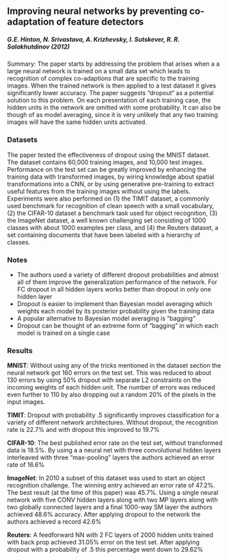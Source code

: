 ## Improving neural networks by preventing co-adaptation of feature detectors

##### **G.E. Hinton, N. Srivastava, A. Krizhevsky, I. Sutskever, R. R. Salakhutdinov (2012)**

Summary: The paper starts by addressing the problem that arises when a a large neural network is trained on a small data set which leads to recognition of complex co-adaptions that are specific to the training images.  When the trained network is then applied to a test dataset it gives significantly lower accuracy.  The paper suggests “dropout“ as a potential solution to this problem.  On each presentation of each training case, the hidden units in the network are omitted with some probability.  It can also be though of as model averaging, since it is very unlikely that any two training images will have the same hidden units activated.  

### Datasets 
The paper tested the effectiveness of dropout using the MNIST dataset.  The dataset contains 60,000 training images, and 10,000 test images.  Performance on the test set can be greatly improved by enhancing the training data with transformed images, by wiring knowledge about spatial transformations into a CNN, or by using generative pre-training to extract useful features from the training images  without using the labels.  Experiments were also performed on (1) the TIMIT dataset, a commonly used benchmark for recognition of clean speech with a small vocabulary, (2) the CIFAR-10 dataset a benchmark task used for object recognition, (3) the ImageNet dataset, a well known challenging set consisting of 1000 classes with about 1000 examples per class, and (4) the Reuters dataset, a set containing documents that have been labeled with a hierarchy of classes.  

### Notes 
- The authors used a variety of different dropout probabilities and almost all of them improve the generalization performance of the network.  For FC dropout in all hidden layers works better than dropout in only one hidden layer
- Dropout is easier to implement than Bayesian model averaging which weights each model by its posterior probability given the training data
- A popular alternative to Bayesian model averaging is “bagging“
- Dropout can be thought of an extreme form of “bagging” in which each model is trained on a single case
### Results 
**MNIST**: Without using any of the tricks mentioned in the dataset section the neural network got 160 errors on the test set.  This was reduced to about 130 errors by using 50% dropout with separate L2 constraints on the incoming weights of each hidden unit.  The number of errors was reduced even further to 110 by also dropping out a random 20% of the pixels in the input images.  

**TIMIT**: Dropout with probability .5 significantly improves classification for a variety of different network architectures.  Without dropout, the recognition rate is 22.7% and with dropout this improved to 19.7%

**CIFAR-10**: The best published error rate on the test set, without transformed data is 18.5%.  By using a a neural net with three convolutional hidden layers interleaved with three “max-pooling” layers the authors achieved an error rate of 16.6% 

**ImageNet**: In 2010 a subset of this dataset was used to start an object recognition challenge.  The winning entry achieved an error rate of 47.2%.  The best result (at the time of this paper) was 45.7%.  Using a single neural network with five CONV hidden layers along with two MP layers along with two globally connected layers and a final 1000-way SM layer the authors achieved 48.6% accuracy.  After applying dropout to the network the authors achieved a record 42.6%

**Reuters**: A feedforward NN with 2 FC layers of 2000 hidden units trained with back prop achieved 31.05% error on the test set.  After applying dropout with a probability of .5 this percentage went down to 29.62% 
